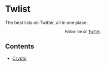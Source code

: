 # Twlist
The best lists on Twitter, all in one place.

<p align="center">
	<sub>Follow me on <a href="https://twitter.com/followingell">Twitter</a>.</sub>
</p>


## Contents

- [Crypto](#crypto)

